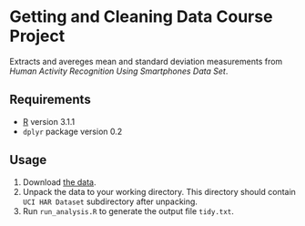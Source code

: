 # Getting and Cleaning Data Course Project

Extracts and avereges mean and standard deviation measurements from *Human Activity Recognition Using Smartphones Data Set*.

## Requirements

* [R](http://www.r-project.org/) version 3.1.1
* `dplyr` package version 0.2

## Usage

1. Download [the data](https://d396qusza40orc.cloudfront.net/getdata%2Fprojectfiles%2FUCI%20HAR%20Dataset.zip).
2. Unpack the data to your working directory. This directory should contain `UCI HAR Dataset` subdirectory after unpacking.
3. Run `run_analysis.R` to generate the output file `tidy.txt`.
